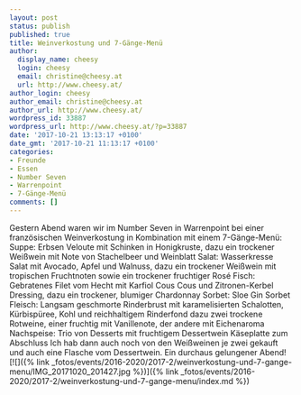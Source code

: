 ```yaml
---
layout: post
status: publish
published: true
title: Weinverkostung und 7-Gänge-Menü
author:
  display_name: cheesy
  login: cheesy
  email: christine@cheesy.at
  url: http://www.cheesy.at/
author_login: cheesy
author_email: christine@cheesy.at
author_url: http://www.cheesy.at/
wordpress_id: 33887
wordpress_url: http://www.cheesy.at/?p=33887
date: '2017-10-21 13:13:17 +0100'
date_gmt: '2017-10-21 11:13:17 +0100'
categories:
- Freunde
- Essen
- Number Seven
- Warrenpoint
- 7-Gänge-Menü
comments: []
---
```

Gestern Abend waren wir im Number Seven in Warrenpoint bei einer französischen Weinverkostung in Kombination mit einem 7-Gänge-Menü:
Suppe: Erbsen Veloute mit Schinken in Honigkruste, dazu ein trockener Weißwein mit Note von Stachelbeer und Weinblatt
Salat: Wasserkresse Salat mit Avocado, Apfel und Walnuss, dazu ein trockener Weißwein mit tropischen Fruchtnoten sowie ein trockener fruchtiger Rosé
Fisch: Gebratenes Filet vom Hecht mit Karfiol Cous Cous und Zitronen-Kerbel Dressing, dazu ein trockener, blumiger Chardonnay
Sorbet: Sloe Gin Sorbet
Fleisch: Langsam geschmorte Rinderbrust mit karamelisierten Schalotten, Kürbispüree, Kohl und reichhaltigem Rinderfond dazu zwei trockene Rotweine, einer fruchtig mit Vanillenote, der andere mit Eichenaroma
Nachspeise: Trio von Desserts mit fruchtigem Dessertwein
Käseplatte zum Abschluss
Ich hab dann auch noch von den Weißweinen je zwei gekauft und auch eine Flasche vom Dessertwein.
Ein durchaus gelungener Abend!
[![]({% link _fotos/events/2016-2020/2017-2/weinverkostung-und-7-gange-menu/IMG_20171020_201427.jpg %})]({% link _fotos/events/2016-2020/2017-2/weinverkostung-und-7-gange-menu/index.md %})
